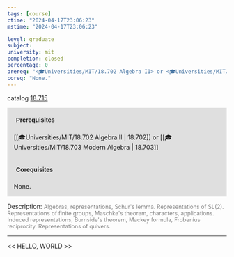 ```yaml
---
tags: [course]
ctime: "2024-04-17T23:06:23"
mstime: "2024-04-17T23:06:23"

level: graduate
subject: 
university: mit
completion: closed
percentage: 0
prereq: "<🎓Universities/MIT/18.702 Algebra II> or <🎓Universities/MIT/18.703 Modern Algebra>"
coreq: "None."
---
```


catalog [18.715](http://student.mit.edu/catalog/m18b.html#18.715)

<span style="display: block; padding: 15px; background-color: rgb(100, 100, 100, 0.2);"><font id="m_prereq1778_0" style="display: block; font-family: Arial, sans-serif; font-weight: bold; padding: 5px">Prerequisites</font><br><span id="prereq1778_0">[[🎓Universities/MIT/18.702 Algebra II | 18.702]] or [[🎓Universities/MIT/18.703 Modern Algebra | 18.703]]</span></span>
<span style="display: block; padding: 15px; background-color: rgb(100, 100, 100, 0.2);"><font id="m_coreq1778_0" style="display: block; font-family: Arial, sans-serif; font-weight: bold; padding: 5px">Corequisites</font><br><span id="coreq1778_0">None.</span></span>

<font style="">Description:</font>
<font style="color: grey; font-size: 0.8rem;">Algebras, representations, Schur's lemma. Representations of SL(2). Representations of finite groups, Maschke's theorem, characters, applications. Induced representations, Burnside's theorem, Mackey formula, Frobenius reciprocity. Representations of quivers.</font>



---

<< HELLO, WORLD >>

